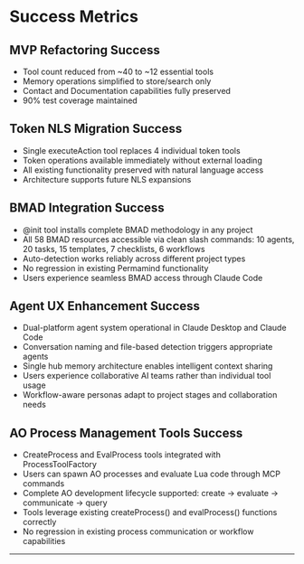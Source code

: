 # Success Metrics

## MVP Refactoring Success

- Tool count reduced from ~40 to ~12 essential tools
- Memory operations simplified to store/search only
- Contact and Documentation capabilities fully preserved
- 90% test coverage maintained

## Token NLS Migration Success

- Single executeAction tool replaces 4 individual token tools
- Token operations available immediately without external loading
- All existing functionality preserved with natural language access
- Architecture supports future NLS expansions

## BMAD Integration Success

- @init tool installs complete BMAD methodology in any project
- All 58 BMAD resources accessible via clean slash commands: 10 agents, 20 tasks, 15 templates, 7 checklists, 6 workflows
- Auto-detection works reliably across different project types
- No regression in existing Permamind functionality
- Users experience seamless BMAD access through Claude Code

## Agent UX Enhancement Success

- Dual-platform agent system operational in Claude Desktop and Claude Code
- Conversation naming and file-based detection triggers appropriate agents
- Single hub memory architecture enables intelligent context sharing
- Users experience collaborative AI teams rather than individual tool usage
- Workflow-aware personas adapt to project stages and collaboration needs

## AO Process Management Tools Success

- CreateProcess and EvalProcess tools integrated with ProcessToolFactory
- Users can spawn AO processes and evaluate Lua code through MCP commands
- Complete AO development lifecycle supported: create → evaluate → communicate → query
- Tools leverage existing createProcess() and evalProcess() functions correctly
- No regression in existing process communication or workflow capabilities

---
